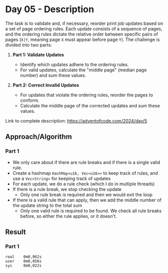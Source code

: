 # Day 05 - Description

The task is to validate and, if necessary, reorder print job updates based on a set of page ordering rules. Each update consists of a sequence of pages, and the ordering rules dictate the relative order between specific pairs of pages (`X|Y`, meaning page `X` must appear before page `Y`). The challenge is divided into two parts:

1. **Part 1: Validate Updates**  
   - Identify which updates adhere to the ordering rules.
   - For valid updates, calculate the "middle page" (median page number) and sum these values.

2. **Part 2: Correct Invalid Updates**  
   - For updates that violate the ordering rules, reorder the pages to conform.
   - Calculate the middle page of the corrected updates and sum these values.

Link to complete description: https://adventofcode.com/2024/day/5

## Approach/Algorithm

### Part 1
- We only care about if there are rule breaks and if there is a single valid rule. 
- Create a hashmap `HashMap<u16, Vec<u16>>` to keep track of rules, and use a `Vec<String>` for keeping track of updates
- For each update, we do a rule check (which I do in multiple threads)
- If there is a rule break, we stop checking the update
  - Only one rule break is required and then we would exit the loop
- If there is a valid rule that can apply, then we add the middle number of the update string to the total sum
  - Only one valid rule is required to be found. We check all rule breaks before, so either the rule applies, or it doesn't. 

## Result

### Part 1

```text
real    0m0,062s
user    0m0,056s
sys     0m0,022s
```

